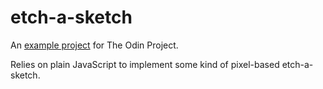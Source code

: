 # etch-a-sketch
An [example project](https://www.theodinproject.com/paths/foundations/courses/foundations/lessons/etch-a-sketch-project) for The Odin Project.

Relies on plain JavaScript to implement some kind of pixel-based etch-a-sketch.
